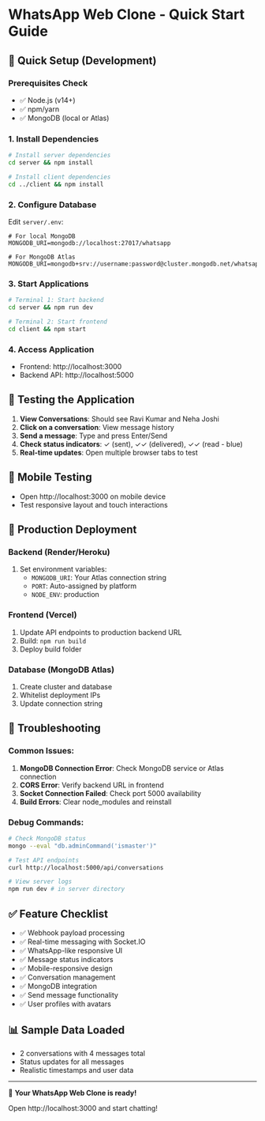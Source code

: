 # WhatsApp Web Clone - Quick Start Guide

## 🚀 Quick Setup (Development)

### Prerequisites Check
- ✅ Node.js (v14+)
- ✅ npm/yarn
- ✅ MongoDB (local or Atlas)

### 1. Install Dependencies
```bash
# Install server dependencies
cd server && npm install

# Install client dependencies  
cd ../client && npm install
```

### 2. Configure Database
Edit `server/.env`:
```
# For local MongoDB
MONGODB_URI=mongodb://localhost:27017/whatsapp

# For MongoDB Atlas
MONGODB_URI=mongodb+srv://username:password@cluster.mongodb.net/whatsapp
```

### 3. Start Applications
```bash
# Terminal 1: Start backend
cd server && npm run dev

# Terminal 2: Start frontend
cd client && npm start
```

### 4. Access Application
- Frontend: http://localhost:3000
- Backend API: http://localhost:5000

## 🎯 Testing the Application

1. **View Conversations**: Should see Ravi Kumar and Neha Joshi
2. **Click on a conversation**: View message history
3. **Send a message**: Type and press Enter/Send
4. **Check status indicators**: ✓ (sent), ✓✓ (delivered), ✓✓ (read - blue)
5. **Real-time updates**: Open multiple browser tabs to test

## 📱 Mobile Testing
- Open http://localhost:3000 on mobile device
- Test responsive layout and touch interactions

## 🔧 Production Deployment

### Backend (Render/Heroku)
1. Set environment variables:
   - `MONGODB_URI`: Your Atlas connection string
   - `PORT`: Auto-assigned by platform
   - `NODE_ENV`: production

### Frontend (Vercel)
1. Update API endpoints to production backend URL
2. Build: `npm run build`
3. Deploy build folder

### Database (MongoDB Atlas)
1. Create cluster and database
2. Whitelist deployment IPs
3. Update connection string

## 🐛 Troubleshooting

### Common Issues:
1. **MongoDB Connection Error**: Check MongoDB service or Atlas connection
2. **CORS Error**: Verify backend URL in frontend
3. **Socket Connection Failed**: Check port 5000 availability
4. **Build Errors**: Clear node_modules and reinstall

### Debug Commands:
```bash
# Check MongoDB status
mongo --eval "db.adminCommand('ismaster')"

# Test API endpoints
curl http://localhost:5000/api/conversations

# View server logs
npm run dev # in server directory
```

## ✅ Feature Checklist

- ✅ Webhook payload processing
- ✅ Real-time messaging with Socket.IO
- ✅ WhatsApp-like responsive UI
- ✅ Message status indicators
- ✅ Mobile-responsive design
- ✅ Conversation management
- ✅ MongoDB integration
- ✅ Send message functionality
- ✅ User profiles with avatars

## 📊 Sample Data Loaded
- 2 conversations with 4 messages total
- Status updates for all messages
- Realistic timestamps and user data

---

🎉 **Your WhatsApp Web Clone is ready!**

Open http://localhost:3000 and start chatting!

